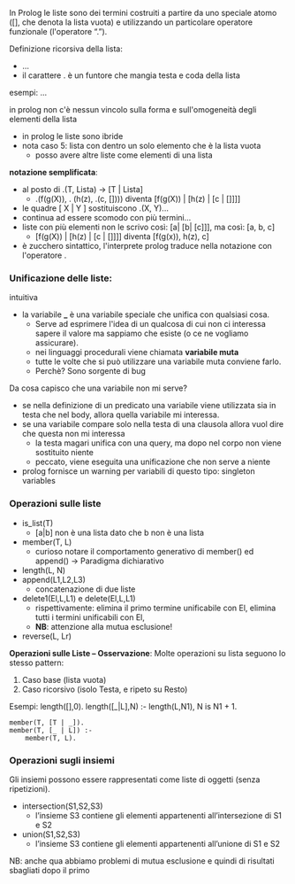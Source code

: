 In Prolog le liste sono dei termini costruiti a partire da uno speciale atomo ([], che denota la lista vuota) e utilizzando un particolare operatore funzionale (l'operatore “.”).

Definizione ricorsiva della lista:
- ...
- il carattere . è un funtore che mangia testa e coda della lista

esempi:
...

in prolog non c'è nessun vincolo sulla forma e sull'omogeneità degli elementi della lista
- in prolog le liste sono ibride
- nota caso 5: lista con dentro un solo elemento che è la lista vuota
    - posso avere altre liste come elementi di una lista



**notazione semplificata**:
- al posto di .(T, Lista) -> [T | Lista]
    -  .(f(g(X)), . (h(z), .(c, []))) diventa [f(g(X)) | [h(z) | [c | []]]]
- le quadre [ X | Y ] sostituiscono .(X, Y)...
- continua ad essere scomodo con più termini...
- liste con più elementi non le scrivo così: [a| [b| [c]]], ma così: [a, b, c]
    - [f(g(X)) | [h(z) | [c | []]]] diventa [f(g(x)), h(z), c] 
- è zucchero sintattico, l'interprete prolog traduce nella notazione con l'operatore .



### Unificazione delle liste:
intuitiva















- la variabile **_** è una variabile speciale che unifica con qualsiasi cosa.
    - Serve ad esprimere l'idea di un qualcosa di cui non ci interessa sapere il valore ma sappiamo che esiste (o ce ne vogliamo assicurare). 
    - nei linguaggi procedurali viene chiamata **variabile muta**
    - tutte le volte che si può utilizzare una variabile muta conviene farlo.
    - Perchè? Sono sorgente di bug

Da cosa capisco che una variabile non mi serve?
- se nella definizione di un predicato una variabile viene utilizzata sia in testa che nel body, allora quella variabile mi interessa. 
- se una variabile compare solo nella testa di una clausola allora vuol dire che questa non mi interessa
    - la testa magari unifica con una query, ma dopo nel corpo non viene sostituito niente 
    - peccato, viene eseguita una unificazione che non serve a niente
- prolog fornisce un warning per variabili di questo tipo: singleton variables












### Operazioni sulle liste

- is_list(T)
    - [a|b] non è una lista dato che b non è una lista
- member(T, L)
    - curioso notare il comportamento generativo di member() ed append() -> Paradigma dichiarativo
- length(L, N)
- append(L1,L2,L3)
    - concatenazione di due liste
- delete1(El,L,L1) e delete(El,L,L1)
    - rispettivamente: elimina il primo termine unificabile con El, elimina tutti i termini unificabili con El, 
    - **NB**: attenzione alla mutua esclusione!
- reverse(L, Lr) 






**Operazioni sulle Liste – Osservazione**: 
Molte operazioni su lista seguono lo stesso pattern:
1. Caso base (lista vuota)
2. Caso ricorsivo (isolo Testa, e ripeto su Resto)

Esempi:
    length([],0).
    length([_|L],N) :-
        length(L,N1),
        N is N1 + 1.

    member(T, [T | _]).
    member(T, [_ | L]) :-
        member(T, L).


### Operazioni sugli insiemi
Gli insiemi possono essere rappresentati come liste di oggetti (senza ripetizioni).


- intersection(S1,S2,S3)
    - l’insieme S3 contiene gli elementi appartenenti all’intersezione di S1 e S2
- union(S1,S2,S3)
    - l’insieme S3 contiene gli elementi appartenenti all’unione di S1 e S2

NB: anche qua abbiamo problemi di mutua esclusione e quindi di risultati sbagliati dopo il primo 